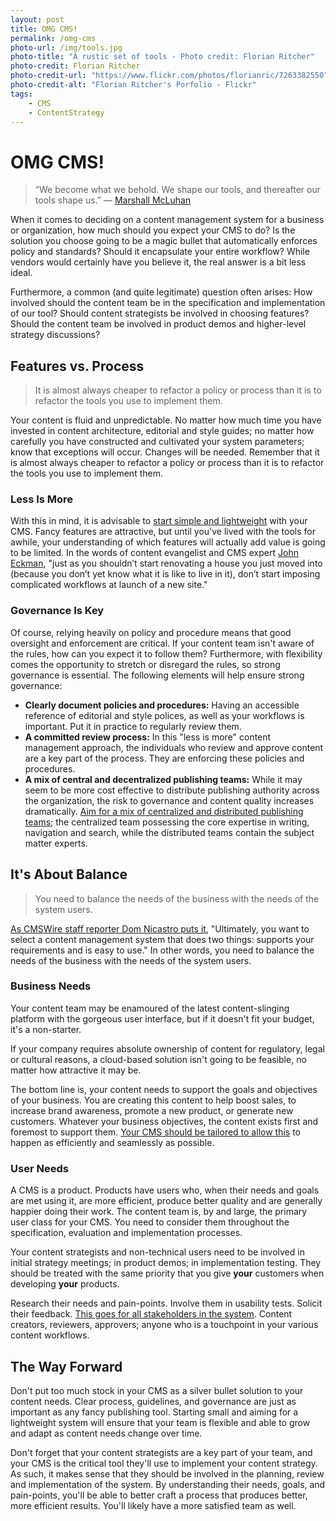 ```yaml
---
layout: post
title: OMG CMS!
permalink: /omg-cms
photo-url: /img/tools.jpg
photo-title: "A rustic set of tools - Photo credit: Florian Ritcher"
photo-credit: Florian Ritcher
photo-credit-url: "https://www.flickr.com/photos/florianric/7263382550"
photo-credit-alt: "Florian Ritcher's Porfolio - Flickr"
tags: 
    - CMS
    - ContentStrategy
---
```


# OMG CMS!

> “We become what we behold. We shape our tools, and thereafter our tools shape us.” ― [Marshall McLuhan][6]

When it comes to deciding on a content management system for a business or organization, how much should you expect your CMS to do? Is the solution you choose going to be a magic bullet that automatically enforces policy and standards? Should it encapsulate your entire workflow? While vendors would certainly have you believe it, the real answer is a bit less ideal.

Furthermore, a common (and quite legitimate) question often arises: How involved should the content team be in the specification and implementation of our tool? Should content strategists be involved in choosing features? Should the content team be involved in product demos and higher-level strategy discussions?


## Features vs. Process

> It is almost always cheaper to refactor a policy or process than it is to refactor the tools you use to implement them.

Your content is fluid and unpredictable. No matter how much time you have invested in content architecture, editorial and style guides; no matter how carefully you have constructed and cultivated your system parameters; know that exceptions will occur. Changes will be needed. Remember that it is almost always cheaper to refactor a policy or process than it is to refactor the tools you use to implement them.

### Less Is More
With this in mind, it is advisable to [start simple and lightweight][2] with your CMS. Fancy features are attractive, but until you've lived with the tools for awhile, your understanding of which features will actually add value is going to be limited. In the words of content evangelist and CMS expert [John Eckman][5], "just as you shouldn’t start renovating a house you just moved into (because you don’t yet know what it is like to live in it), don’t start imposing complicated workflows at launch of a new site."

### Governance Is Key
Of course, relying heavily on policy and procedure means that good oversight and enforcement are critical. If your content team isn't aware of the rules, how can you expect it to follow them? Furthermore, with flexibility comes the opportunity to stretch or disregard the rules, so strong governance is essential. The following elements will help ensure strong governance:

- **Clearly document policies and procedures:** Having an accessible reference of editorial and style polices, as well as your workflows is important. Put it in practice to regularly review them.
- **A committed review process:** In this "less is more" content management approach, the individuals who review and approve content are a key part of the process. They are enforcing these policies and procedures.
- **A mix of central and decentralized publishing teams:** While it may seem to be more cost effective to distribute publishing authority across the organization, the risk to governance and content quality increases dramatically. [Aim for a mix of centralized and distributed publishing teams][3]; the centralized team possessing the core expertise in writing, navigation and search, while the distributed teams contain the subject matter experts.


## It's About Balance

> You need to balance the needs of the business with the needs of the system users.

[As CMSWire staff reporter Dom Nicastro puts it][1], "Ultimately, you want to select a content management system that does two things: supports your requirements and is easy to use." In other words, you need to balance the needs of the business with the needs of the system users.

### Business Needs
Your content team may be enamoured of the latest content-slinging platform with the gorgeous user interface, but if it doesn't fit your budget, it's a non-starter.

If your company requires absolute ownership of content for regulatory, legal or cultural reasons, a cloud-based solution isn't going to be feasible, no matter how attractive it may be.

The bottom line is, your content needs to support the goals and objectives of your business. You are creating this content to help boost sales, to increase brand awareness, promote a new product, or generate new customers. Whatever your business objectives, the content exists first and foremost to support them. [Your CMS should be tailored to allow this][1] to happen as efficiently and seamlessly as possible.

### User Needs
A CMS is a product. Products have users who, when their needs and goals are met using it, are more efficient, produce better quality and are generally happier doing their work. The content team is, by and large, the primary user class for your CMS. You need to consider them throughout the specification, evaluation and implementation processes.

Your content strategists and non-technical users need to be involved in initial strategy meetings; in product demos; in implementation testing. They should be treated with the same priority that you give **your** customers when developing **your** products.

Research their needs and pain-points. Involve them in usability tests. Solicit their feedback. [This goes for all stakeholders in the system][2]. Content creators, reviewers, approvers; anyone who is a touchpoint in your various content workflows.


## The Way Forward

Don't put too much stock in your CMS as a silver bullet solution to your content needs. Clear process, guidelines, and governance are just as important as any fancy publishing tool. Starting small and aiming for a lightweight system will ensure that your team is flexible and able to grow and adapt as content needs change over time.

Don't forget that your content strategists are a key part of your team, and your CMS is the critical tool they'll use to implement your content strategy. As such, it makes sense that they should be involved in the planning, review and implementation of the system. By understanding their needs, goals, and pain-points, you'll be able to better craft a process that produces better, more efficient results. You'll likely have a more satisfied team as well.



 
[1]: http://www.cmswire.com/cms/web-cms/7-rules-for-selecting-the-right-content-management-system-023026.php "7 Rules for Selecting the Right Content Management System"
[2]: http://www.cmsmyth.com/2013/09/the-cms-workflow-myth/ "The CMS Workflow Myth"
[3]: http://www.gerrymcgovern.com/new-thinking/decentralized-publishing-equals-amateur-web-management "Decentralized publishing equals amateur web management"
[4]: https://www.flickr.com/photos/florianric/7263382550 "Photo credit, Florian Richter"
[5]: https://twitter.com/jeckman "@jeckman"
[6]: http://www.goodreads.com/author/show/455.Marshall_McLuhan "Marshall McLuhan"